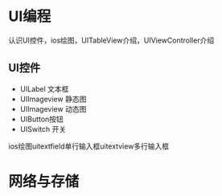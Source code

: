 # UI编程
认识UI控件，ios绘图，UITableView介绍，UIViewController介绍
## UI控件
* UILabel 文本框
* UIImageview 静态图 
* UIImageview 动态图
* UIButton按钮
* UISwitch 开关

ios绘图uitextfield单行输入框uitextview多行输入框

# 网络与存储
